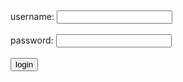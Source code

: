 <!DOCTYPE HTML>
<html>
  <head>
  <title>
    LOGIN FORM
  </title>
    <br><br>
  </head>
  <body>
    <form id ="login-form">
      <label for="username">username:</label>
      <input type="text"id="username"name="username" required>
      <br><br>
      <label for="password">password:</label>
      <input type="password" id="password" name="password" required>
      <br><br>
      <button type="submit">login</button>
    </form>
  </body>
</html>
